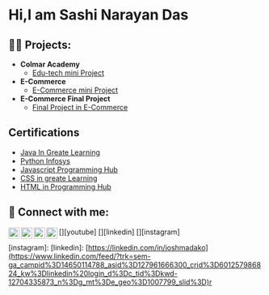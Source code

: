 <h1>Hi,I am Sashi Narayan Das </h1>

<h2>👨‍💻  Projects:</h2>

- <b>Colmar Academy</b>
  - [Edu-tech mini Project](https://github.com/Sashinarayan1998/colmaracdemy)
- <b>E-Commerce</b>
  - [E-Commerce mini Project](https://github.com/Sashinarayan1998/mini-project2) <b><i></b></i>
- <b>E-Commerce Final Project</b>
  - [Final Project in E-Commerce]()

<h2>Certifications </h2>

- [Java In Greate Learning]()
- [Python Infosys]()
- [Javascript Programming Hub]()
- [CSS in greate Learning]()
- [HTML in Programming Hub]()

<h2> 🤳 Connect with me:</h2>

[<img align="left" alt="JoshMadakor | YouTube" width="22px" src="" />][youtube]
[<img align="left" alt="JoshMadakor | Twitter" width="22px" src="" />][twitter]
[<img align="left" alt="JoshMadakor | LinkedIn" width="22px" src="[https://cdn.jsdelivr.net/npm/simple-icons@v3/icons/linkedin.svg](https://www.linkedin.com/feed/?trk=sem-ga_campid%3D14650114788_asid%3D127961666300_crid%3D601257986824_kw%3Dlinkedin%20login_d%3Dc_tid%3Dkwd-12704335873_n%3Dg_mt%3De_geo%3D1007799_slid%3D)" />][linkedin]
[<img align="left" alt="JoshMadakor | Instagram" width="22px" src="https://cdn.jsdelivr.net/npm/simple-icons@v3/icons/instagram.svg" />][instagram]

[twitter]: 
[youtube]: 
[instagram]: 
[linkedin]: [https://linkedin.com/in/joshmadako](https://www.linkedin.com/feed/?trk=sem-ga_campid%3D14650114788_asid%3D127961666300_crid%3D601257986824_kw%3Dlinkedin%20login_d%3Dc_tid%3Dkwd-12704335873_n%3Dg_mt%3De_geo%3D1007799_slid%3D)r

<!--
**joshmadakor1/joshmadakor1** is a ✨ _special_ ✨ repository because its `README.md` (this file) appears on your GitHub profile.

Here are some ideas to get you started:

- 🔭 I’m currently working on ...
- 🌱 I’m currently learning ...
- 👯 I’m looking to collaborate on ...
- 🤔 I’m looking for help with ...
- 💬 Ask me about ...
- 📫 How to reach me: ...
- 😄 Pronouns: ...
- ⚡ Fun fact: ...
-->
